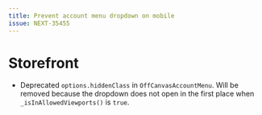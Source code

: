 ```yaml
---
title: Prevent account menu dropdown on mobile
issue: NEXT-35455
---
```

# Storefront
* Deprecated `options.hiddenClass` in `OffCanvasAccountMenu`. Will be removed because the dropdown does not open in the first place when `_isInAllowedViewports()` is `true`.
